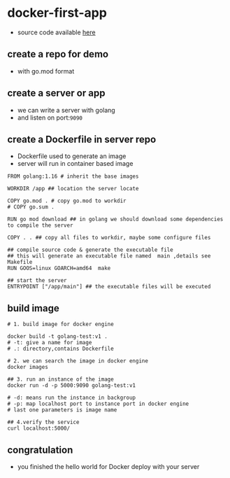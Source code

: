 # docker-first-app

- source code available [here](https://github.com/HuanLiu-hotstar/docker-first-app)

## create a repo for demo

- with go.mod format

## create a server  or app

- we can write a server with golang
- and listen on port:`9090`

## create a Dockerfile in server repo

- Dockerfile used to generate an image
- server will run in container based image

```Docker
FROM golang:1.16 # inherit the base images

WORKDIR /app ## location the server locate

COPY go.mod . # copy go.mod to workdir 
# COPY go.sum .

RUN go mod download ## in golang we should download some dependencies to compile the server 

COPY . . ## copy all files to workdir, maybe some configure files

## compile source code & generate the executable file
## this will generate an executable file named  main ,details see Makefile
RUN GOOS=linux GOARCH=amd64  make   

## start the server 
ENTRYPOINT ["/app/main"] ## the executable files will be executed

```

## build image

```shell
# 1. build image for docker engine 

docker build -t golang-test:v1 . 
# -t: give a name for image 
# .: directory,contains Dockerfile 

# 2. we can search the image in docker engine
docker images 

## 3. run an instance of the image 
docker run -d -p 5000:9090 golang-test:v1

# -d: means run the instance in backgroup
# -p: map localhost port to instance port in docker engine
# last one parameters is image name

## 4.verify the service 
curl localhost:5000/  

```

## congratulation

- you finished the hello world for Docker deploy with your server
